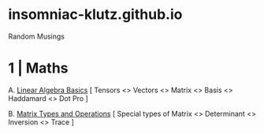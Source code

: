 # insomniac-klutz.github.io
Random Musings

# 1 | Maths 

A. [Linear Algebra Basics](MaTs/001_la_base.md) [ Tensors <> Vectors <> Matrix <> Basis <> Haddamard <> Dot Pro ]

B. [Matrix Types and Operations](MaTs/001_matrix_typs_n_ops.md) [ Special types of Matrix <> Determinant <> Inversion <> Trace ]

